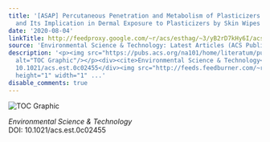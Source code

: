 ```yaml
---
title: '[ASAP] Percutaneous Penetration and Metabolism of Plasticizers by Skin Cells
  and Its Implication in Dermal Exposure to Plasticizers by Skin Wipes'
date: '2020-08-04'
linkTitle: http://feedproxy.google.com/~r/acs/esthag/~3/yB2rD7kHy6I/acs.est.0c02455
source: 'Environmental Science & Technology: Latest Articles (ACS Publications)'
description: '<p><img src="https://pubs.acs.org/na101/home/literatum/publisher/achs/journals/content/esthag/0/esthag.ahead-of-print/acs.est.0c02455/20200804/images/medium/es0c02455_0002.gif"
  alt="TOC Graphic"/></p><div><cite>Environmental Science & Technology</cite></div><div>DOI:
  10.1021/acs.est.0c02455</div><img src="http://feeds.feedburner.com/~r/acs/esthag/~4/yB2rD7kHy6I"
  height="1" width="1" ...'
disable_comments: true
---
```

<p><img src="https://pubs.acs.org/na101/home/literatum/publisher/achs/journals/content/esthag/0/esthag.ahead-of-print/acs.est.0c02455/20200804/images/medium/es0c02455_0002.gif" alt="TOC Graphic"/></p><div><cite>Environmental Science & Technology</cite></div><div>DOI: 10.1021/acs.est.0c02455</div><img src="http://feeds.feedburner.com/~r/acs/esthag/~4/yB2rD7kHy6I" height="1" width="1" ...